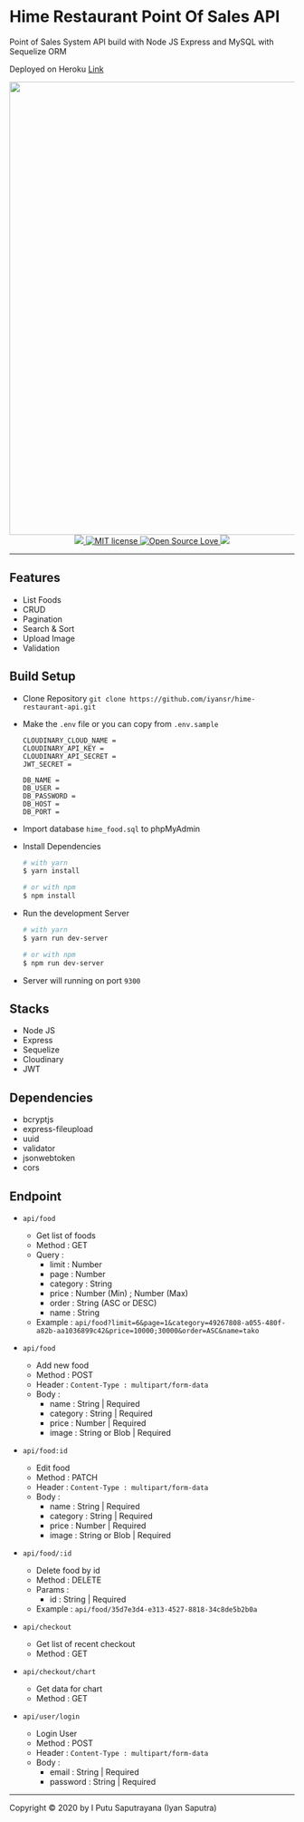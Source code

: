 # Hime Restaurant Point Of Sales API

Point of Sales System API build with Node JS Express and MySQL with Sequelize ORM

Deployed on Heroku [Link](https://intense-inlet-23820.herokuapp.com/)

<div align='center'>
  <img src='https://res.cloudinary.com/iyansrcloud/image/upload/v1578034806/screenshot/Home_si6d6r.png' width='800'  />

</div>
<div align='center'>
 <a href='https://intense-inlet-23820.herokuapp.com/'>
  <img src='http://heroku-badge.herokuapp.com/?app=angularjs-crypto&style=flat&svg=1' />
  </a>
  <a href="http://opensource.org/licenses/MIT">
    <img title="MIT license" src="http://img.shields.io/badge/license-MIT-brightgreen.svg">
  </a>
  <a href="#">
    <img title="Open Source Love" src="https://badges.frapsoft.com/os/v1/open-source.svg?v=102">
  </a>
   <a href="https://github.com/prettier/prettier"><img src="https://img.shields.io/badge/styled_with-prettier-ff69b4.svg"></a>

</div>

---

## Features

- List Foods
- CRUD
- Pagination
- Search & Sort
- Upload Image
- Validation

## Build Setup



- Clone Repository `git clone https://github.com/iyansr/hime-restaurant-api.git`

- Make the `.env` file or you can copy from `.env.sample`

  ```env
  CLOUDINARY_CLOUD_NAME = 
  CLOUDINARY_API_KEY = 
  CLOUDINARY_API_SECRET = 
  JWT_SECRET = 

  DB_NAME = 
  DB_USER = 
  DB_PASSWORD = 
  DB_HOST = 
  DB_PORT = 
  ```

- Import database `hime_food.sql` to phpMyAdmin 

- Install Dependencies 

  ```bash
  # with yarn
  $ yarn install

  # or with npm
  $ npm install
  ```

- Run the development Server 

  ```bash
  # with yarn
  $ yarn run dev-server
  
  # or with npm
  $ npm run dev-server
  ```

- Server will running on port `9300`

## Stacks

- Node JS
- Express
- Sequelize
- Cloudinary
- JWT

## Dependencies

- bcryptjs
- express-fileupload
- uuid
- validator
- jsonwebtoken
- cors

## Endpoint

- `api/food`
  - Get list of foods
  - Method : GET
  - Query : 
    - limit : Number
    - page : Number
    - category : String
    - price : Number (Min) ; Number (Max)
    - order : String (ASC or DESC)
    - name : String
  - Example : `api/food?limit=6&page=1&category=49267808-a055-480f-a82b-aa1036899c42&price=10000;30000&order=ASC&name=tako`


- `api/food`
  - Add new food
  - Method : POST
  - Header : `Content-Type : multipart/form-data`
  - Body : 
    - name : String | Required
    - category : String | Required
    - price : Number | Required
    - image : String or Blob | Required

- `api/food:id`
  - Edit food
  - Method : PATCH
  - Header : `Content-Type : multipart/form-data`
  - Body : 
    - name : String | Required
    - category : String | Required
    - price : Number | Required
    - image : String or Blob | Required

- `api/food/:id`
  - Delete food by id
  - Method : DELETE
  - Params : 
    - id : String | Required
  - Example : `api/food/35d7e3d4-e313-4527-8818-34c8de5b2b0a`

- `api/checkout`
  - Get list of recent checkout
  - Method : GET

- `api/checkout/chart`
  - Get data for chart
  - Method : GET

- `api/user/login`
  - Login User
  - Method : POST
  - Header : `Content-Type : multipart/form-data`
  - Body : 
    - email : String | Required
    - password : String | Required

 

---

Copyright © 2020 by I Putu Saputrayana (Iyan Saputra)
